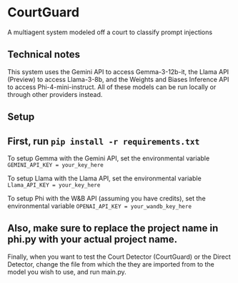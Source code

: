 # CourtGuard
A multiagent system modeled off a court to classify prompt injections

## Technical notes
This system uses the Gemini API to access Gemma-3-12b-it, the Llama API (Preview) to access Llama-3-8b, and the Weights and Biases Inference API to access Phi-4-mini-instruct. All of these models can be run locally or through other providers instead. 

## Setup
First, run
```pip install -r requirements.txt```
---
To setup Gemma with the Gemini API, set the environmental variable
```GEMINI_API_KEY = your_key_here```

To setup Llama with the Llama API, set the environmental variable
```Llama_API_KEY = your_key_here```

To setup Phi with the W&B API (assuming you have credits), set the environmental variable
```OPENAI_API_KEY = your_wandb_key_here```

Also, make sure to replace the project name in phi.py with your actual project name.
---
Finally, when you want to test the Court Detector (CourtGuard) or the Direct Detector, change the file from which the they are imported from to the model you wish to use, and run main.py.